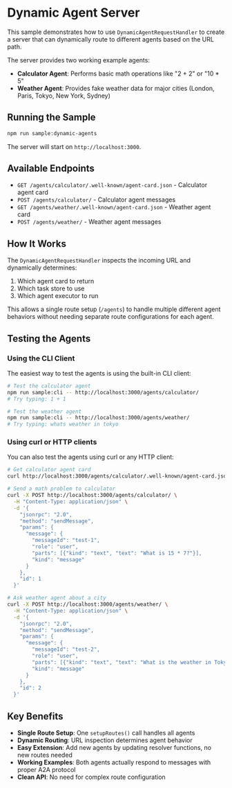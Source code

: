 # Dynamic Agent Server

This sample demonstrates how to use `DynamicAgentRequestHandler` to create a server that can dynamically route to different agents based on the URL path.

The server provides two working example agents:
- **Calculator Agent**: Performs basic math operations like "2 + 2" or "10 * 5"  
- **Weather Agent**: Provides fake weather data for major cities (London, Paris, Tokyo, New York, Sydney)

## Running the Sample

```bash
npm run sample:dynamic-agents
```

The server will start on `http://localhost:3000`.

## Available Endpoints

- `GET /agents/calculator/.well-known/agent-card.json` - Calculator agent card
- `POST /agents/calculator/` - Calculator agent messages
- `GET /agents/weather/.well-known/agent-card.json` - Weather agent card  
- `POST /agents/weather/` - Weather agent messages

## How It Works

The `DynamicAgentRequestHandler` inspects the incoming URL and dynamically determines:
1. Which agent card to return
2. Which task store to use
3. Which agent executor to run

This allows a single route setup (`/agents`) to handle multiple different agent behaviors without needing separate route configurations for each agent.

## Testing the Agents

### Using the CLI Client

The easiest way to test the agents is using the built-in CLI client:

```bash
# Test the calculator agent
npm run sample:cli -- http://localhost:3000/agents/calculator/
# Try typing: 1 + 1

# Test the weather agent  
npm run sample:cli -- http://localhost:3000/agents/weather/
# Try typing: whats weather in tokyo
```

### Using curl or HTTP clients

You can also test the agents using curl or any HTTP client:

```bash
# Get calculator agent card
curl http://localhost:3000/agents/calculator/.well-known/agent-card.json

# Send a math problem to calculator
curl -X POST http://localhost:3000/agents/calculator/ \
  -H "Content-Type: application/json" \
  -d '{
    "jsonrpc": "2.0",
    "method": "sendMessage",
    "params": {
      "message": {
        "messageId": "test-1",
        "role": "user",
        "parts": [{"kind": "text", "text": "What is 15 * 7?"}],
        "kind": "message"
      }
    },
    "id": 1
  }'

# Ask weather agent about a city
curl -X POST http://localhost:3000/agents/weather/ \
  -H "Content-Type: application/json" \
  -d '{
    "jsonrpc": "2.0",
    "method": "sendMessage",
    "params": {
      "message": {
        "messageId": "test-2",
        "role": "user",
        "parts": [{"kind": "text", "text": "What is the weather in Tokyo?"}],
        "kind": "message"
      }
    },
    "id": 2
  }'
```

## Key Benefits

- **Single Route Setup**: One `setupRoutes()` call handles all agents
- **Dynamic Routing**: URL inspection determines agent behavior  
- **Easy Extension**: Add new agents by updating resolver functions, no new routes needed
- **Working Examples**: Both agents actually respond to messages with proper A2A protocol
- **Clean API**: No need for complex route configuration